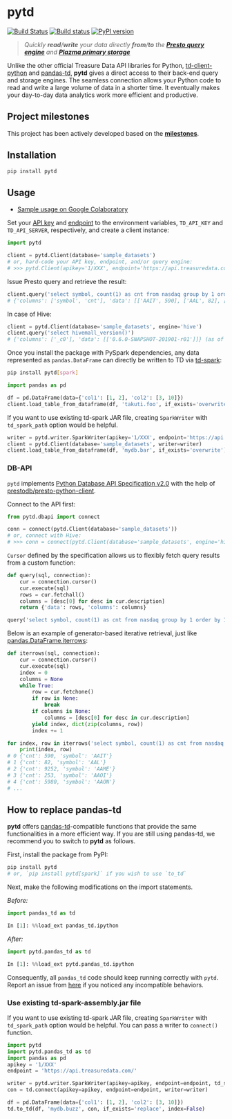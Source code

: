 pytd
===

[![Build Status](https://travis-ci.org/treasure-data/pytd.svg?branch=master)](https://travis-ci.org/treasure-data/pytd) [![Build status](https://ci.appveyor.com/api/projects/status/h1os6uvl598o7cau?svg=true)](https://ci.appveyor.com/project/takuti/pytd) [![PyPI version](https://badge.fury.io/py/pytd.svg)](https://badge.fury.io/py/pytd)

> _Quickly ***read**/**write*** your data directly **from**/**to** the **[Presto query engine](https://support.treasuredata.com/hc/en-us/articles/360001457427-Presto-Query-Engine-Introduction)** and **[Plazma primary storage](https://www.slideshare.net/treasure-data/td-techplazma)**_

Unlike the other official Treasure Data API libraries for Python, [td-client-python](https://github.com/treasure-data/td-client-python) and [pandas-td](https://github.com/treasure-data/pandas-td/), **pytd** gives a direct access to their back-end query and storage engines. The seamless connection allows your Python code to read and write a large volume of data in a shorter time. It eventually makes your day-to-day data analytics work more efficient and productive.

## Project milestones

This project has been actively developed based on the **[milestones](https://github.com/treasure-data/pytd/milestones)**.

## Installation

```sh
pip install pytd
```

## Usage

- [Sample usage on Google Colaboratory](https://colab.research.google.com/drive/1ps_ChU-H2FvkeNlj1e1fcOebCt4ryN11)

Set your [API key](https://support.treasuredata.com/hc/en-us/articles/360000763288-Get-API-Keys) and [endpoint](https://support.treasuredata.com/hc/en-us/articles/360001474288-Sites-and-Endpoints) to the environment variables, `TD_API_KEY` and `TD_API_SERVER`, respectively, and create a client instance:

```py
import pytd

client = pytd.Client(database='sample_datasets')
# or, hard-code your API key, endpoint, and/or query engine:
# >>> pytd.Client(apikey='1/XXX', endpoint='https://api.treasuredata.com/', database='sample_datasets', engine='presto')
```

Issue Presto query and retrieve the result:

```py
client.query('select symbol, count(1) as cnt from nasdaq group by 1 order by 1')
# {'columns': ['symbol', 'cnt'], 'data': [['AAIT', 590], ['AAL', 82], ['AAME', 9252], ..., ['ZUMZ', 2364]]}
```

In case of Hive:

```py
client = pytd.Client(database='sample_datasets', engine='hive')
client.query('select hivemall_version()')
# {'columns': ['_c0'], 'data': [['0.6.0-SNAPSHOT-201901-r01']]} (as of Feb, 2019)
```

Once you install the package with PySpark dependencies, any data represented as `pandas.DataFrame` can directly be written to TD via [td-spark](https://support.treasuredata.com/hc/en-us/articles/360001487167-Apache-Spark-Driver-td-spark-FAQs):

```sh
pip install pytd[spark]
```

```py
import pandas as pd

df = pd.DataFrame(data={'col1': [1, 2], 'col2': [3, 10]})
client.load_table_from_dataframe(df, 'takuti.foo', if_exists='overwrite')
```

If you want to use existing td-spark JAR file, creating `SparkWriter` with `td_spark_path` option would be helpful.

```py
writer = pytd.writer.SparkWriter(apikey='1/XXX', endpoint='https://api.treasuredata.com/', td_spark_path='/path/to/td-spark-assembly.jar')
client = pytd.Client(database='sample_datasets', writer=writer)
client.load_table_from_dataframe(df, 'mydb.bar', if_exists='overwrite')
```

### DB-API

`pytd` implements [Python Database API Specification v2.0](https://www.python.org/dev/peps/pep-0249/) with the help of [prestodb/presto-python-client](https://github.com/prestodb/presto-python-client).

Connect to the API first:

```py
from pytd.dbapi import connect

conn = connect(pytd.Client(database='sample_datasets'))
# or, connect with Hive:
# >>> conn = connect(pytd.Client(database='sample_datasets', engine='hive'))
```

`Cursor` defined by the specification allows us to flexibly fetch query results from a custom function:

```py
def query(sql, connection):
    cur = connection.cursor()
    cur.execute(sql)
    rows = cur.fetchall()
    columns = [desc[0] for desc in cur.description]
    return {'data': rows, 'columns': columns}

query('select symbol, count(1) as cnt from nasdaq group by 1 order by 1', conn)
```

Below is an example of generator-based iterative retrieval, just like [pandas.DataFrame.iterrows](https://pandas.pydata.org/pandas-docs/stable/generated/pandas.DataFrame.iterrows.html):

```py
def iterrows(sql, connection):
    cur = connection.cursor()
    cur.execute(sql)
    index = 0
    columns = None
    while True:
        row = cur.fetchone()
        if row is None:
            break
        if columns is None:
            columns = [desc[0] for desc in cur.description]
        yield index, dict(zip(columns, row))
        index += 1

for index, row in iterrows('select symbol, count(1) as cnt from nasdaq group by 1 order by 1', conn):
    print(index, row)
# 0 {'cnt': 590, 'symbol': 'AAIT'}
# 1 {'cnt': 82, 'symbol': 'AAL'}
# 2 {'cnt': 9252, 'symbol': 'AAME'}
# 3 {'cnt': 253, 'symbol': 'AAOI'}
# 4 {'cnt': 5980, 'symbol': 'AAON'}
# ...
```

## How to replace pandas-td

**pytd** offers [pandas-td](https://github.com/treasure-data/pandas-td)-compatible functions that provide the same functionalities in a more efficient way. If you are still using pandas-td, we recommend you to switch to **pytd** as follows.

First, install the package from PyPI:

```sh
pip install pytd
# or, `pip install pytd[spark]` if you wish to use `to_td`
```

Next, make the following modifications on the import statements.

*Before:*

```python
import pandas_td as td
```

```python
In [1]: %%load_ext pandas_td.ipython
```

*After:*

```python
import pytd.pandas_td as td
```

```python
In [1]: %%load_ext pytd.pandas_td.ipython
```

Consequently, all `pandas_td` code should keep running correctly with `pytd`. Report an issue from [here](https://github.com/treasure-data/pytd/issues/new) if you noticed any incompatible behaviors.

### Use existing td-spark-assembly.jar file

If you want to use existing td-spark JAR file, creating `SparkWriter` with `td_spark_path` option would be helpful. You can pass a writer to `connect()` function.

```py
import pytd
import pytd.pandas_td as td
import pandas as pd
apikey = '1/XXX'
endpoint = 'https://api.treasuredata.com/'

writer = pytd.writer.SparkWriter(apikey=apikey, endpoint=endpoint, td_spark_path='/path/to/td-spark-assembly.jar')
con = td.connect(apikey=apikey, endpoint=endpoint, writer=writer)

df = pd.DataFrame(data={'col1': [1, 2], 'col2': [3, 10]})
td.to_td(df, 'mydb.buzz', con, if_exists='replace', index=False)
```
